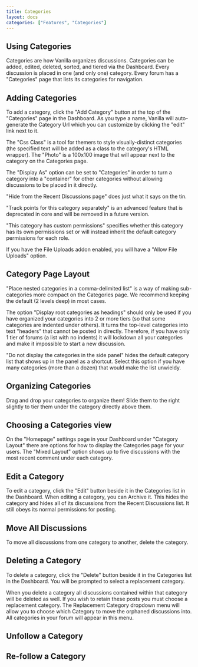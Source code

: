 ```yaml
---
title: Categories
layout: docs
categories: ["Features", "Categories"]
---
```


## Using Categories

Categories are how Vanilla organizes discussions. Categories can be added, edited, deleted, sorted, and tiered via the Dashboard. Every discussion is placed in one (and only one) category. Every forum has a "Categories" page that lists its categories for navigation.

## Adding Categories

To add a category, click the "Add Category" button at the top of the "Categories" page in the Dashboard. As you type a name, Vanilla will auto-generate the Category Url which you can customize by clicking the "edit" link next to it.

The "Css Class" is a tool for themers to style visually-distinct categories (the specified text will be added as a class to the category's HTML wrapper). The "Photo" is a 100x100 image that will appear next to the category on the Categories page.

The "Display As" option can be set to "Categories" in order to turn a category into a "container" for other categories without allowing discussions to be placed in it directly.

"Hide from the Recent Discussions page" does just what it says on the tin.

"Track points for this category separately" is an advanced feature that is deprecated in core and will be removed in a future version.

"This category has custom permissions" specifies whether this category has its own permissions set or will instead inherit the default category permissions for each role.

If you have the File Uploads addon enabled, you will have a "Allow File Uploads" option.

## Category Page Layout

"Place nested categories in a comma-delimited list" is a way of making sub-categories more compact on the Categories page. We recommend keeping the default (2 levels deep) in most cases.

The option "Display root categories as headings" should only be used if you have organized your categories into 2 or more tiers (so that some categories are indented under others). It turns the top-level categories into text "headers" that cannot be posted in directly. Therefore, if you have only 1 tier of forums (a list with no indents) it will lockdown all your categories and make it impossible to start a new discussion.

"Do not display the categories in the side panel" hides the default category list that shows up in the panel as a shortcut. Select this option if you have many categories (more than a dozen) that would make the list unwieldy.

## Organizing Categories

Drag and drop your categories to organize them! Slide them to the right slightly to tier them under the category directly above them.

## Choosing a Categories view

On the "Homepage" settings page in your Dashboard under "Category Layout" there are options for how to display the Categories page for your users. The "Mixed Layout" option shows up to five discussions with the most recent comment under each category.

## Edit a Category

To edit a category, click the "Edit" button beside it in the Categories list in the Dashboard. When editing a category, you can Archive it. This hides the category and hides all of its discussions from the Recent Discussions list. It still obeys its normal permissions for posting.

## Move All Discussions

To move all discussions from one category to another, delete the category.

## Deleting a Category

To delete a category, click the "Delete" button beside it in the Categories list in the Dashboard. You will be prompted to select a replacement category.

When you delete a category all discussions contained within that category will be deleted as well. If you wish to retain these posts you must choose a replacement category. The Replacement Category dropdown menu will allow you to choose which Category to move the orphaned discussions into. All categories in your forum will appear in this menu.

## Unfollow a Category

## Re-follow a Category
